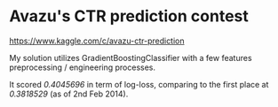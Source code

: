 Avazu's CTR prediction contest
==============================

https://www.kaggle.com/c/avazu-ctr-prediction

My solution utilizes GradientBoostingClassifier with a few features preprocessing / engineering processes.

It scored *0.4045696* in term of log-loss, comparing to the first place at *0.3818529* (as of 2nd Feb 2014).

